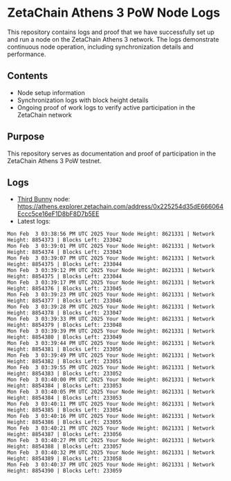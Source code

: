 # ZetaChain Athens 3 PoW Node Logs
This repository contains logs and proof that we have successfully set up and run a node on the ZetaChain Athens 3 network. The logs demonstrate continuous node operation, including synchronization details and performance.

## Contents
- Node setup information
- Synchronization logs with block height details
- Ongoing proof of work logs to verify active participation in the ZetaChain network

## Purpose
This repository serves as documentation and proof of participation in the ZetaChain Athens 3 PoW testnet.

## Logs

- [Third Bunny](https://thirdbunny.xyz/) node: https://athens.explorer.zetachain.com/address/0x225254d35dE666064Eccc5ce16eF1D8bF8D7b5EE
- Latest logs:
```
Mon Feb  3 03:38:56 PM UTC 2025 Your Node Height: 8621331 | Network Height: 8854373 | Blocks Left: 233042
Mon Feb  3 03:39:01 PM UTC 2025 Your Node Height: 8621331 | Network Height: 8854374 | Blocks Left: 233043
Mon Feb  3 03:39:07 PM UTC 2025 Your Node Height: 8621331 | Network Height: 8854375 | Blocks Left: 233044
Mon Feb  3 03:39:12 PM UTC 2025 Your Node Height: 8621331 | Network Height: 8854375 | Blocks Left: 233044
Mon Feb  3 03:39:17 PM UTC 2025 Your Node Height: 8621331 | Network Height: 8854376 | Blocks Left: 233045
Mon Feb  3 03:39:23 PM UTC 2025 Your Node Height: 8621331 | Network Height: 8854377 | Blocks Left: 233046
Mon Feb  3 03:39:28 PM UTC 2025 Your Node Height: 8621331 | Network Height: 8854378 | Blocks Left: 233047
Mon Feb  3 03:39:33 PM UTC 2025 Your Node Height: 8621331 | Network Height: 8854379 | Blocks Left: 233048
Mon Feb  3 03:39:39 PM UTC 2025 Your Node Height: 8621331 | Network Height: 8854380 | Blocks Left: 233049
Mon Feb  3 03:39:44 PM UTC 2025 Your Node Height: 8621331 | Network Height: 8854381 | Blocks Left: 233050
Mon Feb  3 03:39:49 PM UTC 2025 Your Node Height: 8621331 | Network Height: 8854382 | Blocks Left: 233051
Mon Feb  3 03:39:55 PM UTC 2025 Your Node Height: 8621331 | Network Height: 8854383 | Blocks Left: 233052
Mon Feb  3 03:40:00 PM UTC 2025 Your Node Height: 8621331 | Network Height: 8854384 | Blocks Left: 233053
Mon Feb  3 03:40:05 PM UTC 2025 Your Node Height: 8621331 | Network Height: 8854384 | Blocks Left: 233053
Mon Feb  3 03:40:11 PM UTC 2025 Your Node Height: 8621331 | Network Height: 8854385 | Blocks Left: 233054
Mon Feb  3 03:40:16 PM UTC 2025 Your Node Height: 8621331 | Network Height: 8854386 | Blocks Left: 233055
Mon Feb  3 03:40:21 PM UTC 2025 Your Node Height: 8621331 | Network Height: 8854387 | Blocks Left: 233056
Mon Feb  3 03:40:27 PM UTC 2025 Your Node Height: 8621331 | Network Height: 8854388 | Blocks Left: 233057
Mon Feb  3 03:40:32 PM UTC 2025 Your Node Height: 8621331 | Network Height: 8854389 | Blocks Left: 233058
Mon Feb  3 03:40:37 PM UTC 2025 Your Node Height: 8621331 | Network Height: 8854390 | Blocks Left: 233059
```
